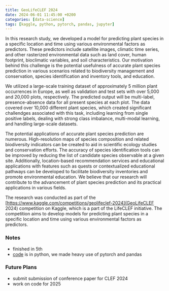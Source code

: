 ```yaml
---
title: GeoLifeCLEF 2024
date: 2024-06-01 11:45:00 +0200
categories: [data-science]
tags: [kaggle, python, pytorch, pandas, jupyter]
---
```


In this research study, we developed a model for predicting plant species in a specific location and time using various environmental factors as predictors. These predictors include satellite images, climatic time series, and other rasterized environmental data such as land cover, human footprint, bioclimatic variables, and soil characteristics. Our motivation behind this challenge is the potential usefulness of accurate plant species prediction in various scenarios related to biodiversity management and conservation, species identification and inventory tools, and education.

We utilized a large-scale training dataset of approximately 5 million plant occurrences in Europe, as well as validation and test sets with over 5,000 and 20,000 plots, respectively. The predicted output will be multi-label, presence-absence data for all present species at each plot. The data covered over 10,000 different plant species, which created significant challendges associated with this task, including learning from single positive labels, dealing with strong class imbalance, multi-modal learning, and handling large-scale datasets.

The potential applications of accurate plant species prediction are numerous. High-resolution maps of species composition and related biodiversity indicators can be created to aid in scientific ecology studies and conservation efforts. The accuracy of species identification tools can be improved by reducing the list of candidate species observable at a given site. Additionally, location-based recommendation services and educational applications with features such as quests or contextualized educational pathways can be developed to facilitate biodiversity inventories and promote environmental education. We believe that our research will contribute to the advancement of plant species prediction and its practical applications in various fields.

The research was conducted as part of the [https://www.kaggle.com/competitions/geolifeclef-2024](GeoLifeCLEF 2024) competition on Kaggle, which is a part of the LifeCLEF initiative. The competition aims to develop models for predicting plant species in a specific location and time using various environmental factors as predictors.

### Notes

- finished in 5th
- [code](https://github.com/timjchandler/ml-geolife) is in python, we made heavy use of pytorch and pandas

### Future Plans

- submit submission of conference paper for CLEF 2024
- work on code for 2025
